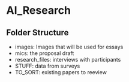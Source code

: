 # AI_Research

## Folder Structure

- images: Images that will be used for essays
- mics: the proposal draft
- research_files: interviews with participants
- STUFF: data from surveys
- TO_SORT: existing papers to reeview 

